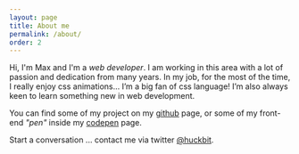 ```yaml
---
layout: page
title: About me
permalink: /about/
order: 2
---
```

Hi, I'm Max and I'm a *web developer*.  I am working in this area with a lot of passion and dedication from many years. In my job, for the most of the time, I really enjoy css animations… I’m a big fan of css language! I’m also always keen to learn something new in web development.

<!-- If you are looking for a passionate web developer and you are in the South of UK please contact me. -->

You can find some of my project on my [github](https://github.com/huckbit) page, or some of my front-end _"pen"_ inside my [codepen](http://codepen.io/huckbit/) page.

Start a conversation ... contact me via twitter [@huckbit](https://twitter.com/@huckbit).
